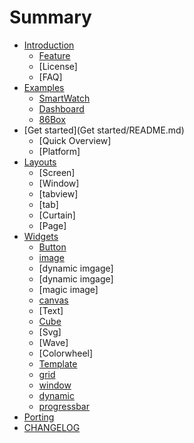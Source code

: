 # Summary

* [Introduction](Introduction/README.md)
    * [Feature](Introduction/Home.md)
    * [License]
    * [FAQ]
* [Examples](Examples/README.md)
    * [SmartWatch](Examples/Demo.md)
    * [Dashboard](Examples/Demo.md)
    * [86Box](Examples/Demo.md)
* [Get started](Get started/README.md)
    * [Quick Overview]
    * [Platform]
* [Layouts](Layouts/README.md)
    * [Screen]
    * [Window]
    * [tabview]
    * [tab]
    * [Curtain]
    * [Page]
* [Widgets](Widgets/README.md)
    * [Button](Widgets/gui_button.md)
    * [image](Widgets/gui_image.md)
    * [dynamic imgage]
    * [dynamic imgage]
    * [magic image]
    * [canvas](Widgets/gui_canvas.md)
    * [Text]
    * [Cube](Widgets/gui_cube.md)
    * [Svg]
    * [Wave]
    * [Colorwheel]
    * [Template](Widgets/gui_template.md)
    * [grid](Widgets/gui_grid.md)
    * [window](Widgets/gui_window.md)
    * [dynamic](Widgets/gui_dynamic.md)
    * [progressbar](Widgets/gui_progressbar.md)
* [Porting](Porting/README.md)
* [CHANGELOG](CHANGELOG.md)


